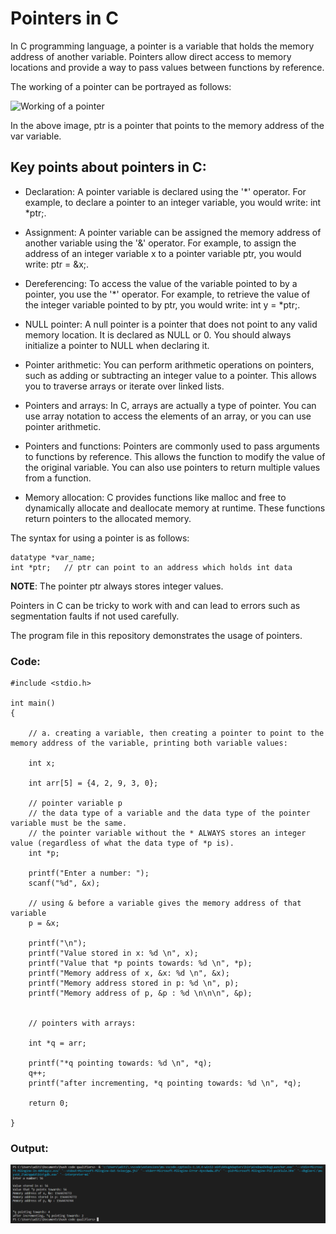 # Pointers in C

In C programming language, a pointer is a variable that holds the memory address of another variable. Pointers allow direct access to memory locations and provide a way to pass values between functions by reference.

The working of a pointer can be portrayed as follows:

![Working of a pointer](https://media.geeksforgeeks.org/wp-content/uploads/pointers-in-c.png)

In the above image, ptr is a pointer that points to the memory address of the var variable.


## Key points about pointers in C:

- Declaration: A pointer variable is declared using the '*' operator. For example, to declare a pointer to an integer variable, you would write: int *ptr;.

- Assignment: A pointer variable can be assigned the memory address of another variable using the '&' operator. For example, to assign the address of an integer variable x to a pointer variable ptr, you would write: ptr = &x;.

- Dereferencing: To access the value of the variable pointed to by a pointer, you use the '*' operator. For example, to retrieve the value of the integer variable pointed to by ptr, you would write: int y = *ptr;.

- NULL pointer: A null pointer is a pointer that does not point to any valid memory location. It is declared as NULL or 0. You should always initialize a pointer to NULL when declaring it.

- Pointer arithmetic: You can perform arithmetic operations on pointers, such as adding or subtracting an integer value to a pointer. This allows you to traverse arrays or iterate over linked lists.

- Pointers and arrays: In C, arrays are actually a type of pointer. You can use array notation to access the elements of an array, or you can use pointer arithmetic.

- Pointers and functions: Pointers are commonly used to pass arguments to functions by reference. This allows the function to modify the value of the original variable. You can also use pointers to return multiple values from a function.

- Memory allocation: C provides functions like malloc and free to dynamically allocate and deallocate memory at runtime. These functions return pointers to the allocated memory.


The syntax for using a pointer is as follows:

```
datatype *var_name; 
int *ptr;   // ptr can point to an address which holds int data
```

**NOTE**: The pointer ptr always stores integer values.  


Pointers in C can be tricky to work with and can lead to errors such as segmentation faults if not used carefully. 

The program file in this repository demonstrates the usage of pointers.

### Code:

```
#include <stdio.h>

int main()
{
	
	// a. creating a variable, then creating a pointer to point to the memory address of the variable, printing both variable values:
	
	int x;
	
	int arr[5] = {4, 2, 9, 3, 0};
	
	// pointer variable p
	// the data type of a variable and the data type of the pointer variable must be the same. 
	// the pointer variable without the * ALWAYS stores an integer value (regardless of what the data type of *p is).
	int *p;
	
	printf("Enter a number: ");
	scanf("%d", &x);
	
	// using & before a variable gives the memory address of that variable
	p = &x;
	
	printf("\n");
	printf("Value stored in x: %d \n", x);
	printf("Value that *p points towards: %d \n", *p);
	printf("Memory address of x, &x: %d \n", &x);
	printf("Memory address stored in p: %d \n", p);
	printf("Memory address of p, &p : %d \n\n\n", &p);
	
	
	// pointers with arrays:
	
	int *q = arr;
	
	printf("*q pointing towards: %d \n", *q);
	q++;
	printf("after incrementing, *q pointing towards: %d \n", *q);
	
	return 0;
	
}

```

### Output: 

![pointers.c output](https://github.com/Aditi-exe/C-Pointers/blob/main/pointers1.PNG)
